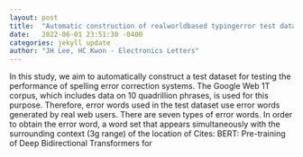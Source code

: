 ```yaml
---
layout: post
title:  "Automatic construction of realworldbased typingerror test dataset"
date:   2022-06-01 23:51:30 -0400
categories: jekyll update
author: "JH Lee, HC Kwon - Electronics Letters"
---
```

In this study, we aim to automatically construct a test dataset for testing the performance of spelling error correction systems. The Google Web 1T corpus, which includes data on 10 quadrillion phrases, is used for this purpose. Therefore, error words used in the test dataset use error words generated by real web users. There are seven types of error words. In order to obtain the error word, a word set that appears simultaneously with the surrounding context (3g range) of the location of  Cites: BERT: Pre-training of Deep Bidirectional Transformers for 